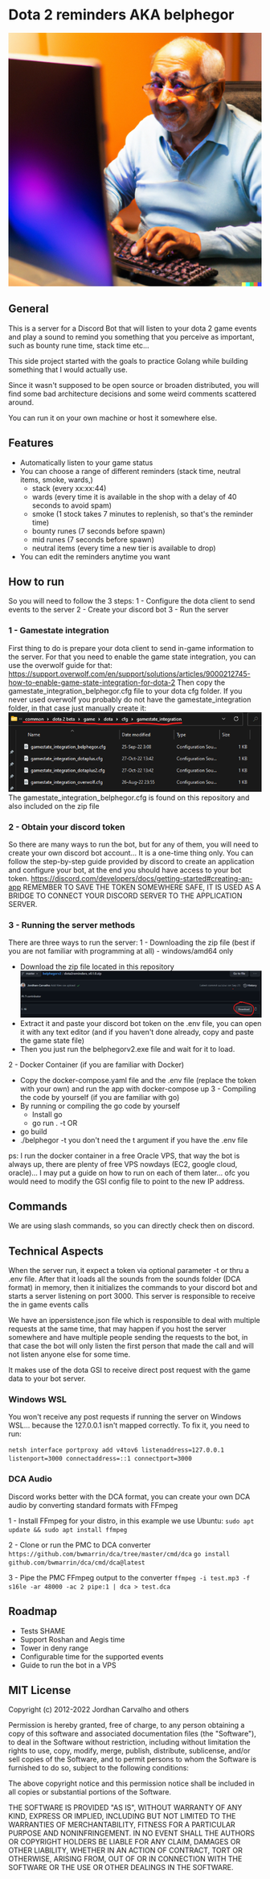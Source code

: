 # Dota 2 reminders AKA belphegor

![Elder](dev_assets/elder.png?raw=true "Elder")


## General
This is a server for a Discord Bot that will listen to your dota 2 game events and play a sound to remind you something that you perceive as important, such as bounty rune time, stack time etc...

This side project started with the goals to practice Golang while building something that I would actually use.

Since it wasn't supposed to be open source or broaden distributed, you will find some bad architecture decisions and some weird comments scattered around.

You can run it on your own machine or host it somewhere else.

## Features

- Automatically listen to your game status
- You can choose a range of different reminders (stack time, neutral items, smoke, wards,)
  - stack (every xx:xx:44)
  - wards (every time it is available in the shop with a delay of 40 seconds to avoid spam)
  - smoke (1 stock takes 7 minutes to replenish, so that's the reminder time)
  - bounty runes (7 seconds before spawn)
  - mid runes (7 seconds before spawn)
  - neutral items (every time a new tier is available to drop)
- You can edit the reminders anytime you want

## How to run
So you will need to follow the 3 steps:
1 - Configure the dota client to send events to the server
2 - Create your discord bot
3 - Run the server
### 1 - Gamestate integration
First thing to do is prepare your dota client to send in-game information to the server.
For that you need to enable the game state integration, you can use the overwolf guide for that:
https://support.overwolf.com/en/support/solutions/articles/9000212745-how-to-enable-game-state-integration-for-dota-2
Then copy the gamestate_integration_belphegor.cfg file to your dota cfg folder.
If you never used overwolf you probably do not have the gamestate_integration folder, in that case just manually create it:
![DotaFolder](dev_assets/gamestatePath.png?raw=true "Gamestate path")
The gamestate_integration_belphegor.cfg is found on this repository and also included on the zip file

### 2 - Obtain your discord token
So there are many ways to run the bot, but for any of them, you will need to create your own discord bot account... It is a one-time thing only.
You can follow the step-by-step guide provided by discord to create an application and configure your bot, at the end you should have access to your bot token.
https://discord.com/developers/docs/getting-started#creating-an-app
REMEMBER TO SAVE THE TOKEN SOMEWHERE SAFE, IT IS USED AS A BRIDGE TO CONNECT YOUR DISCORD SERVER TO THE APPLICATION SERVER.

### 3 - Running the server methods
There are three ways to run the server:
1 - Downloading the zip file (best if you are not familiar with programming at all) - windows/amd64 only
* Download the zip file located in this repository
![Download](dev_assets/downloadZip.png?raw=true "Download Zip")
* Extract it and paste your discord bot token on the .env file, you can open it with any text editor (and if you haven't done already, copy and paste the game state file)
* Then you just run the belphegorv2.exe file and wait for it to load.

2 - Docker Container (if you are familiar with Docker)
* Copy the docker-compose.yaml file and the .env file (replace the token with your own) and run the app with docker-compose up
3 - Compiling the code by yourself (if you are familiar with go)
* By running or compiling the go code by yourself
    * Install go
    * go run . -t <BOT-TOKEN>
OR
* go build
* ./belphegor -t <BOT-TOKEN>
you don't need the t argument if you have the .env file


ps: I run the docker container in a free Oracle VPS, that way the bot is always up, there are plenty of free VPS nowdays (EC2, google cloud, oracle)... I may put a guide on how to run on each of them later... ofc you would need to modify the GSI config file to point to the new IP address.

## Commands
We are using slash commands, so you can directly check then on discord.

## Technical Aspects
When the server run, it expect a token via optional parameter -t or thru a .env file.
After that it loads all the sounds from the sounds folder (DCA format) in memory, then it initializes the commands to your discord bot and starts a server listening on port 3000. This server is responsible to receive
the in game events calls

We have an ippersistence.json file which is responsible to deal with multiple requests at the same time, that may happen
if you host the server somewhere and have multiple people sending the requests to the bot, in that case the bot will
only listen the first person that made the call and will not listen anyone else for some time.

It makes use of the dota GSI to receive direct post request with the game data to your bot server.

### Windows WSL
You won't receive any post requests if running the server on Windows WSL... because the 127.0.0.1 isn't mapped correctly.
To fix it, you need to run:

`netsh interface portproxy add v4tov6 listenaddress=127.0.0.1 listenport=3000 connectaddress=::1 connectport=3000`

### DCA Audio
Discord works better with the DCA format, you can create your own DCA audio by converting standard formats with FFmpeg

1 - Install FFmpeg for your distro, in this example we use Ubuntu: 
`sudo apt update && sudo apt install ffmpeg`

2 - Clone or run the PMC to DCA converter
`https://github.com/bwmarrin/dca/tree/master/cmd/dca`
`go install github.com/bwmarrin/dca/cmd/dca@latest`

3 - Pipe the PMC FFmpeg output to the converter
`ffmpeg -i test.mp3 -f s16le -ar 48000 -ac 2 pipe:1 | dca > test.dca`

## Roadmap
- Tests SHAME
- Support Roshan and Aegis time
- Tower in deny range
- Configurable time for the supported events
- Guide to run the bot in a VPS

## MIT License

Copyright (c) 2012-2022 Jordhan Carvalho and others

Permission is hereby granted, free of charge, to any person obtaining a copy
of this software and associated documentation files (the "Software"), to deal
in the Software without restriction, including without limitation the rights
to use, copy, modify, merge, publish, distribute, sublicense, and/or sell
copies of the Software, and to permit persons to whom the Software is
furnished to do so, subject to the following conditions:

The above copyright notice and this permission notice shall be included in all
copies or substantial portions of the Software.

THE SOFTWARE IS PROVIDED "AS IS", WITHOUT WARRANTY OF ANY KIND, EXPRESS OR
IMPLIED, INCLUDING BUT NOT LIMITED TO THE WARRANTIES OF MERCHANTABILITY,
FITNESS FOR A PARTICULAR PURPOSE AND NONINFRINGEMENT. IN NO EVENT SHALL THE
AUTHORS OR COPYRIGHT HOLDERS BE LIABLE FOR ANY CLAIM, DAMAGES OR OTHER
LIABILITY, WHETHER IN AN ACTION OF CONTRACT, TORT OR OTHERWISE, ARISING FROM,
OUT OF OR IN CONNECTION WITH THE SOFTWARE OR THE USE OR OTHER DEALINGS IN THE
SOFTWARE.
